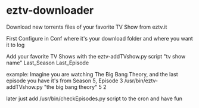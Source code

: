 eztv-downloader
===============

Download new torrents files of your favorite TV Show from eztv.it

First Configure in Conf where it's your download folder and where you want it to log

Add your favorite TV Shows with the eztv-addTVshow.py script "tv show name" Last_Season Last_Episode

example: Imagine you are watching The Big Bang Theory, and the last episode you have it's from Season 5, Episode 3
/usr/bin/eztv-addTVshow.py "the big bang theory" 5 2

later just add /usr/bin/checkEpisodes.py script to the cron and have fun


